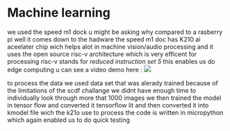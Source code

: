 # Machine learning 

we used the speed m1 dock
u might be asking why compared to a rasberry pi well it comes down to the hadware the speed m1 
doc has K210 ai aceelater chip wich helps alot in machine vision/audio processing  and it uses the open source risc-v architecture  which is very efficent for processing risc-v stands for *reduced instruction set 5*  this enables us do edge computing u can see a video demo here :
<img src="https://github.com/Ashwwi/Goaldiggers-Iot_SCDFXIBM/blob/master/Machine%20learning%20code%20n%20stuff/IMG_20200614_142252.jpg">

to process the data we used data set that was alerady trained because of the limitations of the scdf challange we didnt have enough time to individually look through more that 1000 images we then trained the model in tensor flow and converted it tensorflow lit and then converted it into kmodel file wich the k21o use to process the code is written in micropython which again enabled us to do quick testing 

